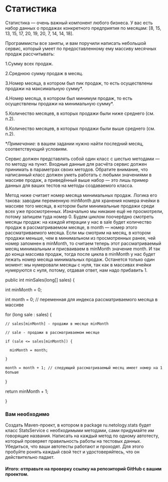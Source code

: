 # Статистика
Статистика — очень важный компонент любого бизнеса. У вас есть набор данных о продажах конкретного предприятия по месяцам: [8, 15, 13, 15, 17, 20, 19, 20, 7, 14, 14, 18].

Программисты все заняты, и вам поручили написать небольшой сервис, который умеет по предоставленному ему массиву месячных продаж рассчитывать:

  1.Сумму всех продаж.
  
  2.Среднюю сумму продаж в месяц.
  
  3.Номер месяца, в котором был пик продаж, то есть осуществлены продажи на максимальную сумму*.
  
  4.Номер месяца, в котором был минимум продаж, то есть осуществлены продажи на минимальную сумму*.
  
  5.Количество месяцев, в которых продажи были ниже среднего (см. п.2).
  
  6.Количество месяцев, в которых продажи были выше среднего (см. п.2).
  
**Примечание:* в вашем задании нужно найти последний месяц, соответствующий условиям.

Сервис должен представлять собой один класс с шестью методами — по методу на пункт. Входные данные для расчёта сервис должен принимать в параметрах своих методов. Обратите внимание, что написанный класс должен уметь работать с любыми значениями в массиве продаж, а приведённый выше набор — это лишь пример данных для ваших тестов на методы создаваемого класса.

Метод ниже считает номер месяца минимальных продаж. Логика его такова: заводим переменную minMonth для хранения номера ячейки в массиве того месяца, в котором были минимальные продажи среди всех уже просмотренных. Изначально мы никакие ещё не просмотрели, потому запишем туда номер 0. Будем циклом поочерёдно смотреть месяцы продаж: на каждой итерации у нас в sale будет количество продаж в рассматриваемом месяце, в month — номер этого рассматриваемого месяца. Если мы смотрим на месяц, в котором продажи меньше, чем в минимальном из просмотренных ранее, чей номер запомнен в minMonth, то считаем теперь этот рассматриваемый месяц минимальным и присваиваем в minMonth значение month. И так до конца массива продаж, тогда после цикла в minMonth у нас будет лежать номер месяца минимальных продаж. Останется только один момент: мы нумеровали месяцы с нуля, так как в массивах ячейки нумеруются с нуля, потому, отдавая ответ, нам надо прибавить 1.

public int minSales(long[] sales) {

  int minMonth = 0;
  
  int month = 0; // переменная для индекса рассматриваемого месяца в массиве
  
  for (long sale : sales) {
  
    // sales[minMonth] - продажи в месяце minMonth
    
    // sale - продажи в рассматриваемом месяце
    
    if (sale <= sales[minMonth]) {
    
      minMonth = month;
      
    }
    
    month = month + 1; // следующий рассматриваемый месяц имеет номер на 1 больше
    
  }
  
  return minMonth + 1;
  
}
### Вам необходимо

Создать Maven-проект, в котором в package ru.netology.stats будет класс StatsService с необходимыми методами, сами придумайте им говорящие названия.
Написать на каждый метод по одному автотесту, который проверяет правильность работы на тестовых данных.
Убедиться, что ваши автотесты работают и проходят. Для этого пробуйте ронять каждый свой тест и удостоверяйтесь, что он действительно падает.
#### Итого: отправьте на проверку ссылку на репозиторий GitHub с вашим проектом.
